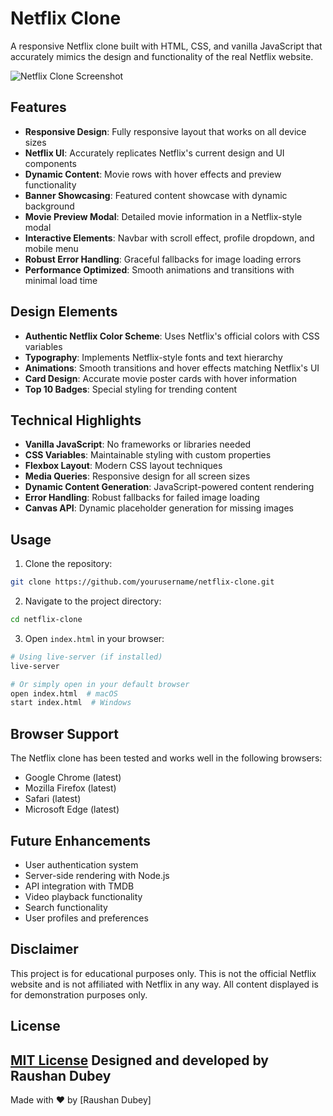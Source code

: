 # Netflix Clone

A responsive Netflix clone built with HTML, CSS, and vanilla JavaScript that accurately mimics the design and functionality of the real Netflix website.

![Netflix Clone Screenshot](https://t1.gstatic.com/images?q=tbn:ANd9GcTDtWF5XSjCv2sKbO5Aq_L9UjMZ5_EFDrgkOdaMeCxo0eIRi979)

## Features

- **Responsive Design**: Fully responsive layout that works on all device sizes
- **Netflix UI**: Accurately replicates Netflix's current design and UI components
- **Dynamic Content**: Movie rows with hover effects and preview functionality
- **Banner Showcasing**: Featured content showcase with dynamic background
- **Movie Preview Modal**: Detailed movie information in a Netflix-style modal
- **Interactive Elements**: Navbar with scroll effect, profile dropdown, and mobile menu
- **Robust Error Handling**: Graceful fallbacks for image loading errors
- **Performance Optimized**: Smooth animations and transitions with minimal load time

## Design Elements

- **Authentic Netflix Color Scheme**: Uses Netflix's official colors with CSS variables
- **Typography**: Implements Netflix-style fonts and text hierarchy
- **Animations**: Smooth transitions and hover effects matching Netflix's UI
- **Card Design**: Accurate movie poster cards with hover information
- **Top 10 Badges**: Special styling for trending content

## Technical Highlights

- **Vanilla JavaScript**: No frameworks or libraries needed
- **CSS Variables**: Maintainable styling with custom properties
- **Flexbox Layout**: Modern CSS layout techniques
- **Media Queries**: Responsive design for all screen sizes
- **Dynamic Content Generation**: JavaScript-powered content rendering
- **Error Handling**: Robust fallbacks for failed image loading
- **Canvas API**: Dynamic placeholder generation for missing images

## Usage

1. Clone the repository:
```bash
git clone https://github.com/yourusername/netflix-clone.git
```

2. Navigate to the project directory:
```bash
cd netflix-clone
```

3. Open `index.html` in your browser:
```bash
# Using live-server (if installed)
live-server

# Or simply open in your default browser
open index.html  # macOS
start index.html  # Windows
```

## Browser Support

The Netflix clone has been tested and works well in the following browsers:
- Google Chrome (latest)
- Mozilla Firefox (latest)
- Safari (latest)
- Microsoft Edge (latest)

## Future Enhancements

- User authentication system
- Server-side rendering with Node.js
- API integration with TMDB
- Video playback functionality
- Search functionality
- User profiles and preferences

## Disclaimer

This project is for educational purposes only. This is not the official Netflix website and is not affiliated with Netflix in any way. All content displayed is for demonstration purposes only.

## License

[MIT License](LICENSE)
Designed and developed by Raushan Dubey
---

Made with ❤️ by [Raushan Dubey] 
